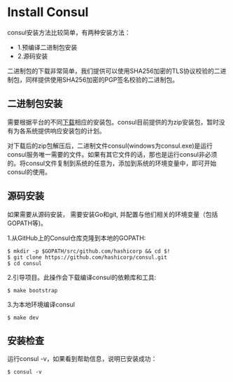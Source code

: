# Install Consul
consul安装方法比较简单，有两种安装方法：
 - 1.预编译二进制包安装
 - 2.源码安装

二进制包的下载非常简单，我们提供可以使用SHA256加密的TLS协议校验的二进制包，同样提供使用SHA256加密的PGP签名校验的二进制包。

## 二进制包安装
需要根据平台的不同[下载](https://www.consul.io/downloads.html)相应的安装包。consul目前提供的为zip安装包，暂时没有为各系统提供响应安装包的计划。

对下载后的zip包解压后，二进制文件consul(windows为consul.exe)是运行consul服务唯一需要的文件。如果有其它文件的话，那也是运行consul非必须的。将consul文件复制到系统的任意为，添加到系统的环境变量中，即可开始consul的使用。

## 源码安装
如果需要从源码安装， 需要安装Go和git, 并配置与他们相关的环境变量（包括GOPATH等)。

1.从GitHub上的Consul仓库克隆到本地的GOPATH:

```
$ mkdir -p $GOPATH/src/github.com/hashicorp && cd $!
$ git clone https://github.com/hashicorp/consul.git
$ cd consul
```

2.引导项目。此操作会下载编译consul的依赖库和工具:

```
$ make bootstrap
```

3.为本地环境编译consul

```
$ make dev
```

## 安装检查
运行consul -v，如果看到帮助信息，说明已安装成功：

```
$ consul -v
```
